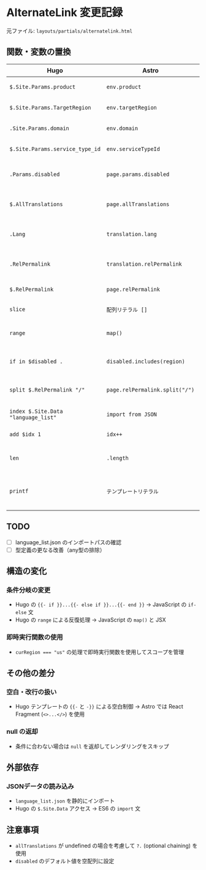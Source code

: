# AlternateLink 変更記録

元ファイル: `layouts/partials/alternatelink.html`

## 関数・変数の置換

| Hugo | Astro | 備考 |
| ---- | ----- | ---- |
| `$.Site.Params.product` | `env.product` | env プロパティに集約 |
| `$.Site.Params.TargetRegion` | `env.targetRegion` | env プロパティに集約 |
| `.Site.Params.domain` | `env.domain` | env プロパティに集約 |
| `$.Site.Params.service_type_id` | `env.serviceTypeId` | env プロパティに集約 |
| `.Params.disabled` | `page.params.disabled` | page プロパティに集約 |
| `$.AllTranslations` | `page.allTranslations` | page プロパティに集約 |
| `.Lang` | `translation.lang` | 各翻訳オブジェクトのプロパティ |
| `.RelPermalink` | `translation.relPermalink` | 各翻訳オブジェクトのプロパティ |
| `$.RelPermalink` | `page.relPermalink` | page プロパティ |
| `slice` | `配列リテラル []` | JavaScript の配列 |
| `range` | `map()` | JavaScript の配列メソッド |
| `if in $disabled .` | `disabled.includes(region)` | JavaScript の配列メソッド |
| `split $.RelPermalink "/"` | `page.relPermalink.split("/")` | JavaScript の文字列メソッド |
| `index $.Site.Data "language_list"` | `import from JSON` | 静的インポート |
| `add $idx 1` | `idx++` | JavaScript の演算子 |
| `len` | `.length` | JavaScript のプロパティ |
| `printf` | `テンプレートリテラル` | JavaScript のテンプレートリテラル |

## TODO

- [ ] language_list.json のインポートパスの確認
- [ ] 型定義の更なる改善（any型の排除）

## 構造の変化

### 条件分岐の変更
- Hugo の `{{- if }}...{{- else if }}...{{- end }}` → JavaScript の `if-else` 文
- Hugo の `range` による反復処理 → JavaScript の `map()` と JSX

### 即時実行関数の使用
- `curRegion === "us"` の処理で即時実行関数を使用してスコープを管理

## その他の差分

### 空白・改行の扱い
- Hugo テンプレートの `{{-` と `-}}` による空白制御 → Astro では React Fragment (`<>...</>`) を使用

### null の返却
- 条件に合わない場合は `null` を返却してレンダリングをスキップ

## 外部依存

### JSONデータの読み込み
- `language_list.json` を静的にインポート
- Hugo の `$.Site.Data` アクセス → ES6 の `import` 文

## 注意事項

- `allTranslations` が undefined の場合を考慮して `?.` (optional chaining) を使用
- `disabled` のデフォルト値を空配列に設定